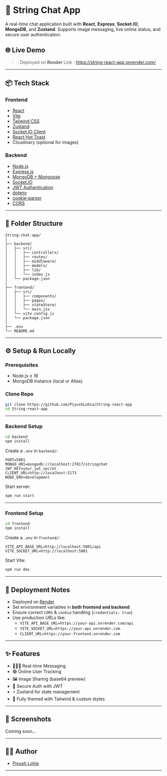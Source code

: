 
# 🧵 String Chat App

A real-time chat application built with **React**, **Express**, **Socket.IO**, **MongoDB**, and **Zustand**. Supports image messaging, live online status, and secure user authentication.

## 🌐 Live Demo
> : Deployed on **Render**
> Link : https://string-react-app.onrender.com/

---

## 📦 Tech Stack

### Frontend
- [React](https://reactjs.org/)
- [Vite](https://vitejs.dev/)
- [Tailwind CSS](https://tailwindcss.com/)
- [Zustand](https://github.com/pmndrs/zustand)
- [Socket.IO Client](https://socket.io/)
- [React Hot Toast](https://react-hot-toast.com/)
- Cloudinary (optional for images)

### Backend
- [Node.js](https://nodejs.org/)
- [Express.js](https://expressjs.com/)
- [MongoDB + Mongoose](https://mongoosejs.com/)
- [Socket.IO](https://socket.io/)
- [JWT Authentication](https://jwt.io/)
- [dotenv](https://www.npmjs.com/package/dotenv)
- [cookie-parser](https://www.npmjs.com/package/cookie-parser)
- [CORS](https://www.npmjs.com/package/cors)

---

## 📁 Folder Structure

```
String-chat-app/
│
├── backend/
│   ├── src/
│   │   ├── controllers/
│   │   ├── routes/
│   │   ├── middleware/
│   │   ├── models/
│   │   ├── lib/
│   │   └── index.js
│   └── package.json
│
├── frontend/
│   ├── src/
│   │   ├── components/
│   │   ├── pages/
│   │   ├── stateStore/
│   │   └── main.jsx
│   └── vite.config.js
│   └── package.json
│
├── .env
└── README.md
```

---

## ⚙️ Setup & Run Locally

### Prerequisites

- Node.js ≥ 18
- MongoDB instance (local or Atlas)

### Clone Repo

```bash
git clone https://github.com/PiyushLohia/String-react-app
cd String-react-app
```

---

### Backend Setup

```bash
cd backend
npm install
```

Create a `.env` in `backend/`:

```env
PORT=5001
MONGO_URI=mongodb://localhost:27017/stringchat
JWT_KEY=your_jwt_secret
CLIENT_URL=http://localhost:5173
NODE_ENV=development
```

Start server:

```bash
npm run start
```

---

### Frontend Setup

```bash
cd frontend
npm install
```

Create a `.env` in `frontend/`:

```env
VITE_API_BASE_URL=http://localhost:5001/api
VITE_SOCKET_URL=http://localhost:5001
```

Start Vite:

```bash
npm run dev
```

---

## 🚀 Deployment Notes

- Deployed on [Render](https://render.com/)
- Set environment variables in **both frontend and backend**
- Ensure correct `CORS` & `cookie` handling (`credentials: true`)
- Use production URLs like:
  - `VITE_API_BASE_URL=https://your-api.onrender.com/api`
  - `VITE_SOCKET_URL=https://your-api.onrender.com`
  - `CLIENT_URL=https://your-frontend.onrender.com`

---

## ✨ Features

- 🧑‍🤝‍🧑 Real-time Messaging
- 🟢 Online User Tracking
- 🖼️ Image Sharing (base64 preview)
- 🔐 Secure Auth with JWT
- ⚡ Zustand for state management
- 🎨 Fully themed with Tailwind & custom styles

---

## 📸 Screenshots

Coming soon...

---

## 🧑‍💻 Author

- [Piyush Lohia](mailto:piyushlohia1857@gmail.com)

---


